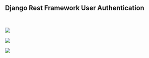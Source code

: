 <h2>Django Rest Framework User Authentication </h2>

</br>
</br>

<img src = "/uploads/f8648885daeb8e0d0a870c1cd65ea730/image.png">

</br>
</br>

<img src ="/uploads/af3c73e05fedbfebb3853011c635f7ef/Screenshot_2018-07-19_Login___Django_REST_framework.png">

</br>
</br>

<img src ="/uploads/467b831321991e7df3500ca4ae030132/Screenshot_2018-07-19_Logout___Django_REST_framework.png">
